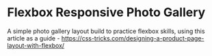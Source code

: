 # Flexbox Responsive Photo Gallery

A simple photo gallery layout build to practice flexbox skills, using this article as a guide - https://css-tricks.com/designing-a-product-page-layout-with-flexbox/